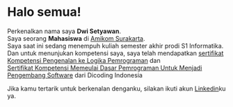 <!--
### Hi there 👋

**dwisetyawan102/dwisetyawan102** is a ✨ _special_ ✨ repository because its `README.md` (this file) appears on your GitHub profile.

Here are some ideas to get you started:

- 🔭 I’m currently working on ...
- 🌱 I’m currently learning ...
- 👯 I’m looking to collaborate on ...
- 🤔 I’m looking for help with ...
- 💬 Ask me about ...
- 📫 How to reach me: ...
- 😄 Pronouns: ...
- ⚡ Fun fact: ...
-->

# Halo semua! 

Perkenalkan nama saya **Dwi Setyawan**. <br>
Saya seorang **Mahasiswa** di [Amikom Surakarta](https://www.amikomsolo.ac.id/). <br>
Saya saat ini sedang menempuh kuliah semester akhir prodi S1 Informatika. <br>
Dan untuk menunjukan kompetensi saya, saya telah mendapatkan [sertifikat Kompetensi Pengenalan ke Logika Pemrograman](https://github.com/dwisetyawan102/PengalamanBelajar/files/9274477/sertifikat_course_302_823647_010822195228.pdf) dan <br> [Sertifikat Kompetensi Memeulai Dasar Pemrograman Untuk Menjadi Pengembang Software](https://github.com/dwisetyawan102/PengalamanBelajar/files/9274476/sertifikat_course_237_823647_040822164036.pdf) dari Dicoding Indonesia <br>

Jika kamu tertarik untuk berkenalan denganku, silakan ikuti akun [Linkedin](https://www.linkedin.com/in/dwi-sety-awan/)ku ya.
